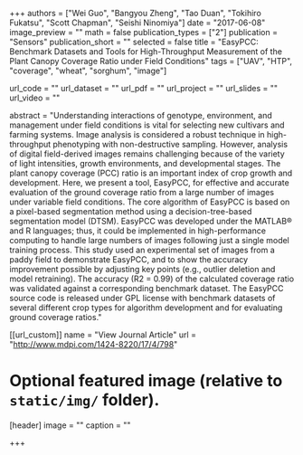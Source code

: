+++
authors = ["Wei Guo", "Bangyou Zheng", "Tao Duan", "Tokihiro Fukatsu", "Scott Chapman", "Seishi Ninomiya"]
date = "2017-06-08"
image_preview = ""
math = false
publication_types = ["2"]
publication = "Sensors"
publication_short = ""
selected = false
title = "EasyPCC: Benchmark Datasets and Tools for High-Throughput Measurement of the Plant Canopy Coverage Ratio under Field Conditions"
tags = ["UAV", "HTP", "coverage", "wheat", "sorghum", "image"]

url_code = ""
url_dataset = ""
url_pdf = ""
url_project = ""
url_slides = ""
url_video = ""

abstract = "Understanding interactions of genotype, environment, and management under field conditions is vital for selecting new cultivars and farming systems. Image analysis is considered a robust technique in high-throughput phenotyping with non-destructive sampling. However, analysis of digital field-derived images remains challenging because of the variety of light intensities, growth environments, and developmental stages. The plant canopy coverage (PCC) ratio is an important index of crop growth and development. Here, we present a tool, EasyPCC, for effective and accurate evaluation of the ground coverage ratio from a large number of images under variable field conditions. The core algorithm of EasyPCC is based on a pixel-based segmentation method using a decision-tree-based segmentation model (DTSM). EasyPCC was developed under the MATLAB® and R languages; thus, it could be implemented in high-performance computing to handle large numbers of images following just a single model training process. This study used an experimental set of images from a paddy field to demonstrate EasyPCC, and to show the accuracy improvement possible by adjusting key points (e.g., outlier deletion and model retraining). The accuracy (R2 = 0.99) of the calculated coverage ratio was validated against a corresponding benchmark dataset. The EasyPCC source code is released under GPL license with benchmark datasets of several different crop types for algorithm development and for evaluating ground coverage ratios."



[[url_custom]]
name = "View Journal Article"
url = "http://www.mdpi.com/1424-8220/17/4/798"

# Optional featured image (relative to `static/img/` folder).
[header]
image = ""
caption = ""

+++
